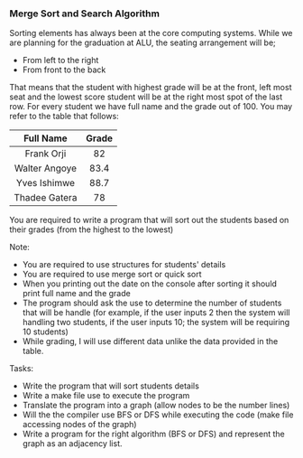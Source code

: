 ### Merge Sort and Search Algorithm
Sorting elements has always been at the core computing systems. While we are planning for the graduation at ALU, the seating arrangement will be;

- From left to the right
- From front to the back

That means that the student with highest grade will be at the front, left most seat and the lowest score student will be at the right most spot of the last row. For every student we have full name and the grade out of 100. You may refer to the table that follows:

| Full Name	| Grade |
| :---: | :---: |
| Frank Orji | 82 |  
| Walter Angoye | 83.4 |  
| Yves Ishimwe | 88.7 |  
| Thadee Gatera | 78 |  
You are required to write a program that will sort out the students based on their grades (from the highest to the lowest)

Note: 
- You are required to use structures for students' details
- You are required to use merge sort or quick sort
- When you printing out the date on the console after sorting it should print full name and the grade
- The program should ask the use to determine the number of students that will be handle (for example, if the user inputs 2 then the system will handling two students, if the user inputs 10; the system will be requiring 10 students)
- While grading, I will use different data unlike the data provided in the table.

Tasks:
- Write the program that will sort students details
- Write a make file use to execute the program
- Translate the program into a graph (allow nodes to be the number lines)
- Will the the compiler use BFS or DFS while executing the code (make file accessing nodes of the graph)
- Write a program for the right algorithm (BFS or DFS) and represent the graph as an adjacency list.
